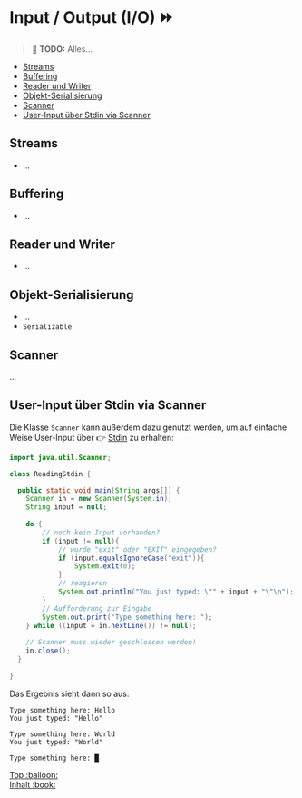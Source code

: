# Input / Output (I/O) :fast_forward:<!-- omit in toc -->

> :construction: **TODO:** Alles...

- [Streams](#streams)
- [Buffering](#buffering)
- [Reader und Writer](#reader-und-writer)
- [Objekt-Serialisierung](#objekt-serialisierung)
- [Scanner](#scanner)
- [User-Input über Stdin via Scanner](#user-input-über-stdin-via-scanner)

## Streams

-   ...

## Buffering

-   ...

## Reader und Writer

-   ...

## Objekt-Serialisierung

-   ...
-   `Serializable`

## Scanner

...

## User-Input über Stdin via Scanner

Die Klasse `Scanner` kann außerdem dazu genutzt werden, um auf einfache Weise User-Input über :point_right: [Stdin](../Glossar.md#stdin) zu erhalten:

```java
import java.util.Scanner;

class ReadingStdin {  

  public static void main(String args[]) { 
    Scanner in = new Scanner(System.in);
    String input = null;
    
    do {
        // noch kein Input vorhanden?
        if (input != null){
            // wurde "exit" oder "EXIT" eingegeben?
            if (input.equalsIgnoreCase("exit")){
                System.exit(0);
            }
            // reagieren
            System.out.println("You just typed: \"" + input + "\"\n");
        }
        // Aufforderung zur Eingabe
        System.out.print("Type something here: ");
    } while ((input = in.nextLine()) != null);
    
    // Scanner muss wieder geschlossen werden!
    in.close();
  } 
  
}
```

Das Ergebnis sieht dann so aus:

```
Type something here: Hello
You just typed: "Hello"

Type something here: World
You just typed: "World"

Type something here: █
```

<!-- Dieses HTML-Snippet sollte am Ende jeder Seite stehen! -->
<div class="top-link">
    <a href="#" title="Zum Anfang scrollen!">Top :balloon:</a>
    <br/>
    <a href="https://dh-cologne.github.io/java-wegweiser#inhalt-book" title="Zurück zur Übersicht!">Inhalt :book:</a>
</div>